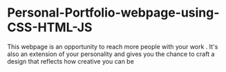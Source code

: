 # Personal-Portfolio-webpage-using-CSS-HTML-JS
This webpage is an opportunity to reach more people with your work . It's also an extension of your personality and gives you the chance to craft a design that reflects how creative you can be
